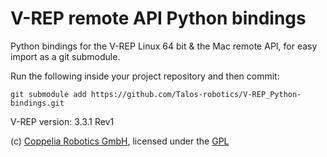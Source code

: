 V-REP remote API Python bindings
===

Python bindings for the V-REP Linux 64 bit & the Mac remote API, for easy import as a git submodule.


Run the following inside your project repository and then commit:
```
git submodule add https://github.com/Talos-robotics/V-REP_Python-bindings.git
```

V-REP version: 3.3.1 Rev1

(c) [Coppelia Robotics GmbH](http://www.coppeliarobotics.com/), licensed under the [GPL](GPL.txt)
